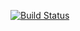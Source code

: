 [![Build Status](https://travis-ci.org/poldi2018/the_appleshop.svg?branch=master)](https://travis-ci.org/poldi2018/the_appleshop)
